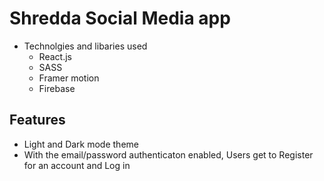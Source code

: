 # Shredda Social Media app

* Technolgies and libaries used
  * React.js
  * SASS
  * Framer motion
  * Firebase

## Features
- Light and Dark mode theme
- With the email/password authenticaton enabled, Users get to Register for an account and Log in
